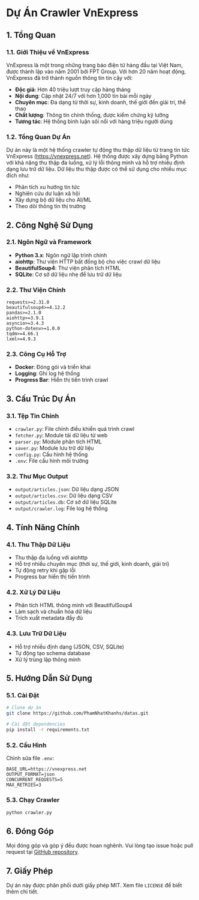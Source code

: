 # Dự Án Crawler VnExpress

## 1. Tổng Quan

### 1.1. Giới Thiệu về VnExpress
VnExpress là một trong những trang báo điện tử hàng đầu tại Việt Nam, được thành lập vào năm 2001 bởi FPT Group. Với hơn 20 năm hoạt động, VnExpress đã trở thành nguồn thông tin tin cậy với:

- **Độc giả**: Hơn 40 triệu lượt truy cập hàng tháng
- **Nội dung**: Cập nhật 24/7 với hơn 1,000 tin bài mỗi ngày
- **Chuyên mục**: Đa dạng từ thời sự, kinh doanh, thế giới đến giải trí, thể thao
- **Chất lượng**: Thông tin chính thống, được kiểm chứng kỹ lưỡng
- **Tương tác**: Hệ thống bình luận sôi nổi với hàng triệu người dùng

### 1.2. Tổng Quan Dự Án
Dự án này là một hệ thống crawler tự động thu thập dữ liệu từ trang tin tức VnExpress (https://vnexpress.net). Hệ thống được xây dựng bằng Python với khả năng thu thập đa luồng, xử lý lỗi thông minh và hỗ trợ nhiều định dạng lưu trữ dữ liệu. Dữ liệu thu thập được có thể sử dụng cho nhiều mục đích như:

- Phân tích xu hướng tin tức
- Nghiên cứu dư luận xã hội
- Xây dựng bộ dữ liệu cho AI/ML
- Theo dõi thông tin thị trường

## 2. Công Nghệ Sử Dụng

### 2.1. Ngôn Ngữ và Framework
- **Python 3.x**: Ngôn ngữ lập trình chính
- **aiohttp**: Thư viện HTTP bất đồng bộ cho việc crawl dữ liệu
- **BeautifulSoup4**: Thư viện phân tích HTML
- **SQLite**: Cơ sở dữ liệu nhẹ để lưu trữ dữ liệu

### 2.2. Thư Viện Chính
```
requests>=2.31.0
beautifulsoup4>=4.12.2
pandas>=2.1.0
aiohttp>=3.9.1
asyncio>=3.4.3
python-dotenv>=1.0.0
tqdm>=4.66.1
lxml>=4.9.3
```

### 2.3. Công Cụ Hỗ Trợ
- **Docker**: Đóng gói và triển khai
- **Logging**: Ghi log hệ thống
- **Progress Bar**: Hiển thị tiến trình crawl

## 3. Cấu Trúc Dự Án

### 3.1. Tệp Tin Chính
- `crawler.py`: File chính điều khiển quá trình crawl
- `fetcher.py`: Module tải dữ liệu từ web
- `parser.py`: Module phân tích HTML
- `saver.py`: Module lưu trữ dữ liệu
- `config.py`: Cấu hình hệ thống
- `.env`: File cấu hình môi trường

### 3.2. Thư Mục Output
- `output/articles.json`: Dữ liệu dạng JSON
- `output/articles.csv`: Dữ liệu dạng CSV
- `output/articles.db`: Cơ sở dữ liệu SQLite
- `output/crawler.log`: File log hệ thống

## 4. Tính Năng Chính

### 4.1. Thu Thập Dữ Liệu
- Thu thập đa luồng với aiohttp
- Hỗ trợ nhiều chuyên mục (thời sự, thế giới, kinh doanh, giải trí)
- Tự động retry khi gặp lỗi
- Progress bar hiển thị tiến trình

### 4.2. Xử Lý Dữ Liệu
- Phân tích HTML thông minh với BeautifulSoup4
- Làm sạch và chuẩn hóa dữ liệu
- Trích xuất metadata đầy đủ

### 4.3. Lưu Trữ Dữ Liệu
- Hỗ trợ nhiều định dạng (JSON, CSV, SQLite)
- Tự động tạo schema database
- Xử lý trùng lặp thông minh

## 5. Hướng Dẫn Sử Dụng

### 5.1. Cài Đặt
```bash
# Clone dự án
git clone https://github.com/PhamNhatKhanhs/datas.git

# Cài đặt dependencies
pip install -r requirements.txt
```

### 5.2. Cấu Hình
Chỉnh sửa file `.env`:
```env
BASE_URL=https://vnexpress.net
OUTPUT_FORMAT=json
CONCURRENT_REQUESTS=5
MAX_RETRIES=3
```

### 5.3. Chạy Crawler
```bash
python crawler.py
```

## 6. Đóng Góp
Mọi đóng góp và góp ý đều được hoan nghênh. Vui lòng tạo issue hoặc pull request tại [GitHub repository](https://github.com/PhamNhatKhanhs/datas).

## 7. Giấy Phép
Dự án này được phân phối dưới giấy phép MIT. Xem file `LICENSE` để biết thêm chi tiết.
